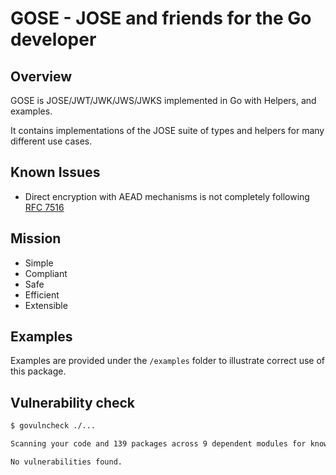 
# GOSE - JOSE and friends for the Go developer

## Overview

GOSE is JOSE/JWT/JWK/JWS/JWKS implemented in Go with Helpers, and examples.

It contains implementations of the JOSE suite of types and helpers for many different use cases.

## Known Issues

* Direct encryption with AEAD mechanisms is not completely following [RFC 7516](https://tools.ietf.org/html/rfc7516)

## Mission

- Simple
- Compliant
- Safe
- Efficient
- Extensible

## Examples

Examples are provided under the `/examples` folder to illustrate correct use of this package.

## Vulnerability check

```sh
$ govulncheck ./...

Scanning your code and 139 packages across 9 dependent modules for known vulnerabilities...

No vulnerabilities found.
```
